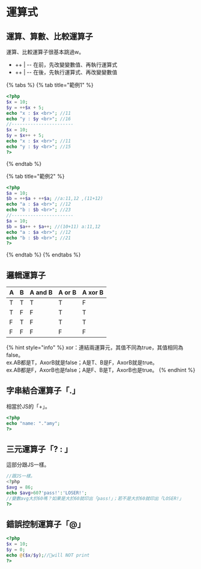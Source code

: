 # 運算式

## 運算、算數、比較運算子

運算、比較運算子很基本跳過w。

* ++ \| -- 在前，先改變變數值、再執行運算式
* ++ \| -- 在後，先執行運算式、再改變變數值

{% tabs %}
{% tab title="範例1" %}
```php
<?php
$x = 10;
$y = ++$x + 5;
echo "x : $x <br>"; //11
echo "y : $y <br>"; //16
//-----------------------
$x = 10;
$y = $x++ + 5;
echo "x : $x <br>"; //11
echo "y : $y <br>"; //15
?>
```
{% endtab %}

{% tab title="範例2" %}
```php
<?php
$a = 10;
$b = ++$a + ++$a; //a:11,12 ,(11+12)
echo "a : $a <br>"; //12
echo "b : $b <br>"; //23
//-----------------------
$a = 10;
$b = $a++ + $a++; //(10+11) a:11,12
echo "a : $a <br>"; //12
echo "b : $b <br>"; //21
?>
```
{% endtab %}
{% endtabs %}

## 邏輯運算子

| A | B | A and B | A or B | A xor B |
| :--- | :--- | :--- | :--- | :--- |
| T | T | T | T | F |
| T | F | F | T | T |
| F | T | F | T | T |
| F | F | F | F | F |

{% hint style="info" %}
xor：連結兩運算元，其值不同為true，其值相同為false。  
ex.AB都是T，AxorB就是false；A是T、B是F，AxorB就是true。  
ex.AB都是F，AxorB也是false；A是F、B是T，AxorB也是true。
{% endhint %}

## 字串結合運算子「.」

相當於JS的「+」。

```php
<?php
echo "name: "."amy";
?>
```

## 三元運算子「? : 」

這部分跟JS一樣。

```php
//跟JS一樣。
<?php
$avg = 86;
echo $avg>60?'pass!':'LOSER!';
//變數avg大於60嗎？如果是大於60就印出「pass!」；若不是大於60就印出「LOSER!」
?>
```

## 錯誤控制運算子「@」

```php
<?php
$x = 10;
$y = 0;
echo @($x/$y);//🔶will NOT print
?>
```

